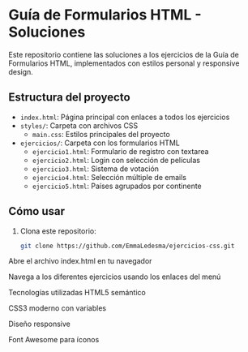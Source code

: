 # Guía de Formularios HTML - Soluciones

Este repositorio contiene las soluciones a los ejercicios de la Guía de Formularios HTML, implementados con estilos personal y responsive design.

## Estructura del proyecto

- `index.html`: Página principal con enlaces a todos los ejercicios
- `styles/`: Carpeta con archivos CSS
  - `main.css`: Estilos principales del proyecto
- `ejercicios/`: Carpeta con los formularios HTML
  - `ejercicio1.html`: Formulario de registro con textarea
  - `ejercicio2.html`: Login con selección de películas
  - `ejercicio3.html`: Sistema de votación
  - `ejercicio4.html`: Selección múltiple de emails
  - `ejercicio5.html`: Países agrupados por continente

## Cómo usar

1. Clona este repositorio:
   ```bash
   git clone https://github.com/EmmaLedesma/ejercicios-css.git
Abre el archivo index.html en tu navegador

Navega a los diferentes ejercicios usando los enlaces del menú

Tecnologías utilizadas
HTML5 semántico

CSS3 moderno con variables

Diseño responsive

Font Awesome para íconos

